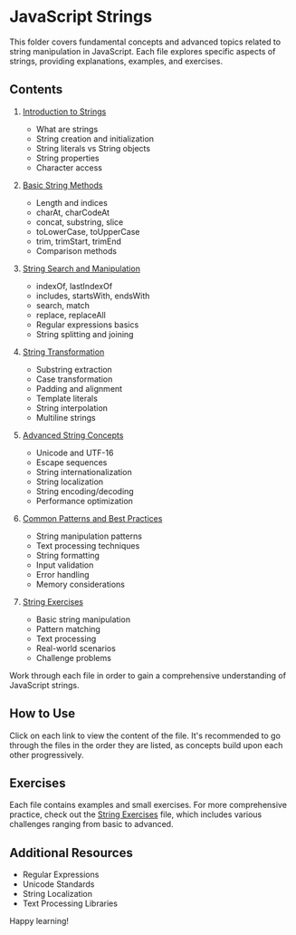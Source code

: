 # JavaScript Strings

This folder covers fundamental concepts and advanced topics related to string manipulation in JavaScript. Each file explores specific aspects of strings, providing explanations, examples, and exercises.

## Contents

1. [Introduction to Strings](./01_introduction.js)

   - What are strings
   - String creation and initialization
   - String literals vs String objects
   - String properties
   - Character access

2. [Basic String Methods](./02_basic_methods.js)

   - Length and indices
   - charAt, charCodeAt
   - concat, substring, slice
   - toLowerCase, toUpperCase
   - trim, trimStart, trimEnd
   - Comparison methods

3. [String Search and Manipulation](./03_search_manipulation.js)

   - indexOf, lastIndexOf
   - includes, startsWith, endsWith
   - search, match
   - replace, replaceAll
   - Regular expressions basics
   - String splitting and joining

4. [String Transformation](./04_transformation.js)

   - Substring extraction
   - Case transformation
   - Padding and alignment
   - Template literals
   - String interpolation
   - Multiline strings

5. [Advanced String Concepts](./05_advanced_concepts.js)

   - Unicode and UTF-16
   - Escape sequences
   - String internationalization
   - String localization
   - String encoding/decoding
   - Performance optimization

6. [Common Patterns and Best Practices](./06_patterns.js)

   - String manipulation patterns
   - Text processing techniques
   - String formatting
   - Input validation
   - Error handling
   - Memory considerations

7. [String Exercises](./07_exercises.js)
   - Basic string manipulation
   - Pattern matching
   - Text processing
   - Real-world scenarios
   - Challenge problems

Work through each file in order to gain a comprehensive understanding of JavaScript strings.

## How to Use

Click on each link to view the content of the file. It's recommended to go through the files in the order they are listed, as concepts build upon each other progressively.

## Exercises

Each file contains examples and small exercises. For more comprehensive practice, check out the [String Exercises](./07_exercises.js) file, which includes various challenges ranging from basic to advanced.

## Additional Resources

- Regular Expressions
- Unicode Standards
- String Localization
- Text Processing Libraries

Happy learning!